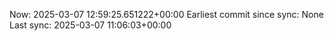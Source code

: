 Now: 2025-03-07 12:59:25.651222+00:00 Earliest commit since sync: None Last sync: 2025-03-07 11:06:03+00:00
